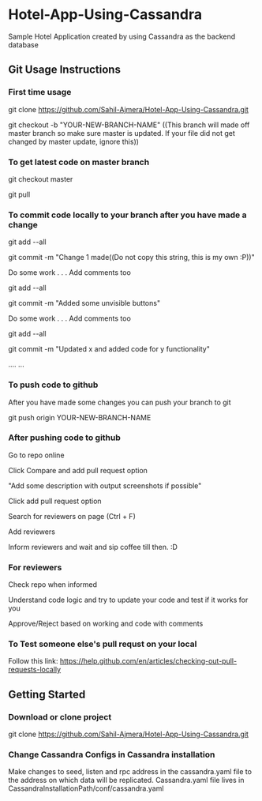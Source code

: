 # Hotel-App-Using-Cassandra
Sample Hotel Application created by using Cassandra as the backend database


## Git Usage Instructions

### First time usage

git clone https://github.com/Sahil-Ajmera/Hotel-App-Using-Cassandra.git

git checkout -b "YOUR-NEW-BRANCH-NAME" ((This branch will made off master branch so make sure master is updated. If your file did not get changed by master update, ignore this))

### To get latest code on master branch

git checkout master

git pull

### To commit code locally to your branch after you have made a change

git add --all 

git commit -m "Change 1 made((Do not copy this string, this is my own :P))"

Do  some work . . . Add comments too

git add --all

git commit -m "Added some unvisible buttons"

Do  some work . . . Add comments too

git add --all

git commit -m "Updated x and added code for y functionality"

....
...


### To push code to github

After you have made some changes you can push your branch to git

git push origin YOUR-NEW-BRANCH-NAME

### After pushing code to github

Go to repo online

Click Compare and add pull request option

"Add some description with output screenshots if possible"

Click add pull request option

Search for reviewers on page (Ctrl + F)

Add reviewers

Inform reviewers and wait and sip coffee till then. :D

### For reviewers

Check repo when informed

Understand code logic and try to update your code and test if it works for you

Approve/Reject based on working and code with comments 

### To Test someone else's pull requst on your local
Follow this link:
https://help.github.com/en/articles/checking-out-pull-requests-locally

## Getting Started

### Download or clone project
git clone https://github.com/Sahil-Ajmera/Hotel-App-Using-Cassandra.git

### Change Cassandra Configs in Cassandra installation
Make changes to seed, listen and rpc address in the cassandra.yaml file to the address on which data will be replicated. Cassandra.yaml file lives in CassandraInstallationPath/conf/cassandra.yaml
